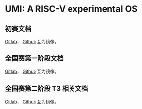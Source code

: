 # UMI: A RISC-V experimental OS

## 初赛文档

[Gitlab](https://gitlab.eduxiji.net/PLNTRY/OSKernel2023-umi/-/blob/comp1/README.md)，
[Github](https://github.com/js2xxx/umi/blob/comp1/README.md)
互为镜像。

## 全国赛第一阶段文档

[Gitlab](https://gitlab.eduxiji.net/PLNTRY/OSKernel2023-umi/-/blob/comp2/docs/index.md)，
[Github](https://github.com/js2xxx/umi/blob/comp2/docs/index.md)
互为镜像。

## 全国赛第二阶段 T3 相关文档

[Gitlab](https://gitlab.eduxiji.net/PLNTRY/OSKernel2023-umi/-/blob/comp3-coverage/docs/kcov.md)，
[Github](https://github.com/js2xxx/umi/blob/comp3-coverage/docs/kcov.md)
互为镜像。